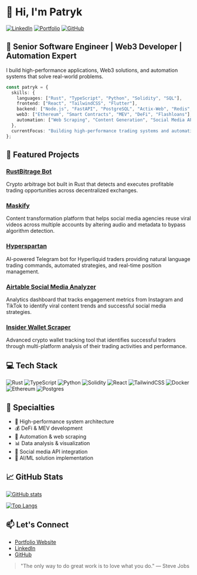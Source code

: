 # 👋 Hi, I'm Patryk

[![LinkedIn](https://img.shields.io/badge/LinkedIn-%230077B5.svg?logo=linkedin&logoColor=white)](https://linkedin.com/in/0xpatryk)
[![Portfolio](https://img.shields.io/badge/Portfolio-%23000000.svg?style=flat&logo=firefox&logoColor=#FF7139)](https://patryk.dev)
[![GitHub](https://img.shields.io/badge/GitHub-%23121011.svg?logo=github&logoColor=white)](https://github.com/0xPatryk)

## 💼 Senior Software Engineer | Web3 Developer | Automation Expert

I build high-performance applications, Web3 solutions, and automation systems that solve real-world problems.

```typescript
const patryk = {
  skills: {
    languages: ["Rust", "TypeScript", "Python", "Solidity", "SQL"],
    frontend: ["React", "TailwindCSS", "Flutter"],
    backend: ["Node.js", "FastAPI", "PostgreSQL", "Actix-Web", "Redis", "Docker"],
    web3: ["Ethereum", "Smart Contracts", "MEV", "DeFi", "Flashloans"],
    automation: ["Web Scraping", "Content Generation", "Social Media APIs"]
  },
  currentFocus: "Building high-performance trading systems and automation tools"
};
```

## 🚀 Featured Projects

### [RustBitrage Bot](https://github.com/0xPatryk/rustbitrage-bot)
Crypto arbitrage bot built in Rust that detects and executes profitable trading opportunities across decentralized exchanges.

### [Maskify](https://patryk.dev/project/maskify)
Content transformation platform that helps social media agencies reuse viral videos across multiple accounts by altering audio and metadata to bypass algorithm detection.

### [Hyperspartan](https://hyperspartan.xyz)
AI-powered Telegram bot for Hyperliquid traders providing natural language trading commands, automated strategies, and real-time position management.

### [Airtable Social Media Analyzer](https://patryk.dev/project/airtable-analyzer)
Analytics dashboard that tracks engagement metrics from Instagram and TikTok to identify viral content trends and successful social media strategies.

### [Insider Wallet Scraper](https://github.com/0xPatryk/insider-wallets-scraper)
Advanced crypto wallet tracking tool that identifies successful traders through multi-platform analysis of their trading activities and performance.

## 💻 Tech Stack

![Rust](https://img.shields.io/badge/rust-%23000000.svg?style=for-the-badge&logo=rust&logoColor=white)
![TypeScript](https://img.shields.io/badge/typescript-%23007ACC.svg?style=for-the-badge&logo=typescript&logoColor=white)
![Python](https://img.shields.io/badge/python-3670A0?style=for-the-badge&logo=python&logoColor=ffdd54)
![Solidity](https://img.shields.io/badge/Solidity-%23363636.svg?style=for-the-badge&logo=solidity&logoColor=white)
![React](https://img.shields.io/badge/react-%2320232a.svg?style=for-the-badge&logo=react&logoColor=%2361DAFB)
![TailwindCSS](https://img.shields.io/badge/tailwindcss-%2338B2AC.svg?style=for-the-badge&logo=tailwind-css&logoColor=white)
![Docker](https://img.shields.io/badge/docker-%230db7ed.svg?style=for-the-badge&logo=docker&logoColor=white)
![Ethereum](https://img.shields.io/badge/Ethereum-3C3C3D?style=for-the-badge&logo=Ethereum&logoColor=white)
![Postgres](https://img.shields.io/badge/postgres-%23316192.svg?style=for-the-badge&logo=postgresql&logoColor=white)

## 🎯 Specialties

- 🚀 High-performance system architecture
- 💰 DeFi & MEV development
- 🤖 Automation & web scraping
- 📊 Data analysis & visualization
- 📱 Social media API integration
- 🧠 AI/ML solution implementation

## 📈 GitHub Stats

[![GitHub stats](https://github-readme-stats.vercel.app/api?username=0xPatryk&show_icons=true&theme=radical)](https://github.com/anuraghazra/github-readme-stats)

[![Top Langs](https://github-readme-stats.vercel.app/api/top-langs/?username=0xPatryk&layout=compact&theme=radical)](https://github.com/anuraghazra/github-readme-stats)

## 📫 Let's Connect

- [Portfolio Website](https://patryk.dev)
- [LinkedIn](https://linkedin.com/in/0xpatryk)
- [GitHub](https://github.com/0xPatryk)

> "The only way to do great work is to love what you do." — Steve Jobs
